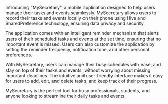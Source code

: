 Introducing "MySecretary", a mobile application designed to help users manage their tasks and events seamlessly. MySecretary allows users to record their tasks and events locally on their phone using Hive and SharedPreference technology, ensuring data privacy and security.

The application comes with an intelligent reminder mechanism that alerts users of their scheduled tasks and events at the set time, ensuring that no important event is missed. Users can also customize the application by setting the reminder frequency, notification tone, and other personal preferences.

With MySecretary, users can manage their busy schedules with ease, and stay on top of their tasks and events, without worrying about missing important deadlines. The intuitive and user-friendly interface makes it easy for users to add, edit, and delete tasks, and keep track of their progress.

MySecretary is the perfect tool for busy professionals, students, and anyone looking to streamline their daily tasks and events. 
